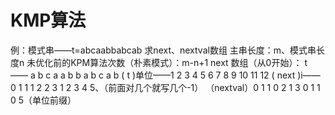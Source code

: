 


# KMP算法
例：模式串——t=abcaabbabcab
求next、nextval数组
主串长度：m、模式串长度n
未优化前的KPM算法次数（朴素模式）：m-n+1
next 数组（从0开始）：
t      ——     a b c a a b b a b c a b
     ( t )单位——1 2 3  4 5 6 7 8 9 10 11 12
( next )i—— 0 1 1 1 2 2 3 1 2 3 4 5、（前面对几个就写几个-1）
（nextval）0 1 1 0 2 1 3 0 1 1 0 5（单位前缀）
  

<!--stackedit_data:
eyJoaXN0b3J5IjpbNDc0MTczNjY2LC0xMTA5MjcxOTgzLC0yMD
c5MjA5ODA2LDE3MjMwMDI4OTcsMjA5ODY2NzIxNSwtMzM1NDQ5
NjEwLC0xNjg3OTI2Mzc4XX0=
-->